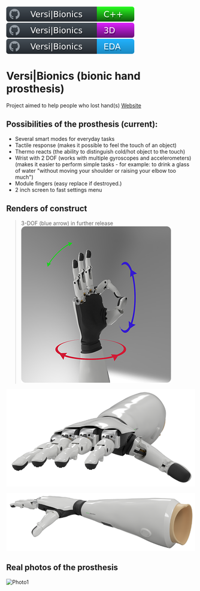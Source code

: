 ![IBishopI_cpp](/docs/badge_vb_cpp.svg)
![IBishopI_3d](/docs/badge_vb_3d.svg)
![IBishopI_el](/docs/badge_vb_electron.svg)
# Versi|Bionics (bionic hand prosthesis)

Project aimed to help people who lost hand(s) [Website](https://versibionics.com/)

## Possibilities of the prosthesis (current):
- Several smart modes for everyday tasks
- Tactile response (makes it possible to feel the touch of an object)
- Thermo reacts (the ability to distinguish cold/hot object to the touch)
- Wrist with 2 DOF (works with multiple gyroscopes and accelerometers)
(makes it easier to perform simple tasks - for example: to drink a glass of water "without moving your shoulder or raising your elbow too much")
- Module fingers (easy replace if destroyed.)
- 2 inch screen to fast settings menu

## Renders of construct
> 3-DOF (blue arrow) in further release
![3DOF_Render](/docs/3DOF.png)

![Rdender1](/docs/work_model_5.png)

![Rednder2](/docs/work_model_2.png)

## Real photos of the prosthesis

![Photo1](/docs/DCIM_3157.png)
